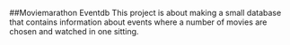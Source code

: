 ##Moviemarathon Eventdb
This project is about making a small database that contains information about events where a number of movies are chosen and watched in one sitting.